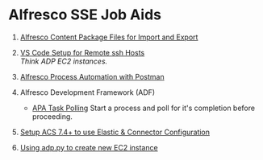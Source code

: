 # Alfresco SSE Job Aids

1. [Alfresco Content Package Files for Import and Export](https://github.com/gpreston-hyland/SSE-Job-Aids/tree/main/Alfresco%20Content%20Package%20(ACP))
1. [VS Code Setup for Remote ssh Hosts](https://github.com/gpreston-hyland/SSE-Job-Aids/tree/main/VS%20Code%20with%20Remote%20SSH)  
*Think ADP EC2 instances.*

1. [Alfresco Process Automation with Postman](https://github.com/gpreston-hyland/SSE-Job-Aids/tree/main/APA%20Postman)

1. Alfresco Development Framework (ADF)
   * [APA Task Polling](https://github.com/gpreston-hyland/pollingDemo) Start a process and poll for it's completion before proceeding.

1. [Setup ACS 7.4+ to use Elastic & Connector Configuration](./ACS-Elasticsearch-Config/)

1. [Using adp.py to create new EC2 instance](./ADP-EC2-Command-Line-Create/)
